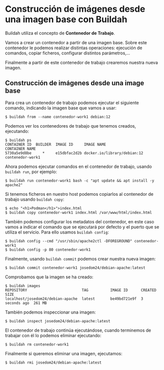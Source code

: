 # Construcción de imágenes desde una imagen base con Buildah

Buildah utiliza el concepto de **Contenedor de Trabajo**. 

Vamos a crear un contenedor a partir de una imagen base. Sobre este contenedor le podemos realizar distintas operaciones: ejecución de comandos, copiar ficheros, configurar distintos parámetros,...

Finalmente a partir de este contenedor de trabajo crearemos nuestra nueva imagen.

## Construcción de imágenes desde una image base

Para crea un contenedor de trabajo podemos ejecutar el siguiente comando, indicando la imagen base que vamos a usar:

```
$ buildah from --name contenedor-work1 debian:12
```

Podemos ver los contenedores de trabajo que tenemos creados, ejecutando:

```
$ buildah ps
CONTAINER ID  BUILDER  IMAGE ID     IMAGE NAME                       CONTAINER NAME
5730a5e9d8be     *     e15dbfac2d2b docker.io/library/debian:12      contenedor-work1
```

Ahora podemos ejecutar comandos en el contenedor de trabajo, usando `buildah run`, por ejemplo:

```
$ buildah run contenedor-work1 bash -c "apt update && apt install -y apache2"
```

Si tenemos ficheros en nuestro host podemos copiarlos al contenedor de trabajo usando `buildah copy`:

```
$ echo "<h1>Podman</h1>">index.html
$ buildah copy contenedor-work1 index.html /var/www/html/index.html
```

También podemos configurar los metadatos del contenedor, en este caso vamos a indicar el comando que se ejecutará por defecto y el puerto que se utiliza el servicio. Para ello usamos `buildah config`:

```
$ buildah config --cmd "/usr/sbin/apache2ctl -DFOREGROUND" contenedor-work1
$ buildah config -p 80 contenedor-work1
```

Finalmente, usando `buildah commit` podemos crear nuestra nueva imagen:

```
$ buildah commit contenedor-work1 josedom24/debian-apache:latest
```

Comprobamos que la imagen se ha creado:

```
$ buildah images
REPOSITORY                         TAG          IMAGE ID      CREATED        SIZE
localhost/josedom24/debian-apache  latest       be49bd721e9f  3 seconds ago  261 MB
```

También podemos inspeccionar una imagen:

```
$ buildah inspect josedom24/debian-apache:latest
```

El contenedor de trabajo continúa ejecutándose, cuando terminemos de trabajar con él lo podemos eliminar ejecutando:

```
$ buildah rm contenedor-work1
```

Finalmente si queremos eliminar una imagen, ejecutamos:

```
$ buildah rmi josedom24/debian-apache:latest
```





